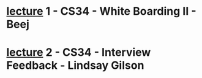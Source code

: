 # [lecture](https://youtu.be/KuUrnsIFHCg) 1 - CS34 - White Boarding II - Beej
# [lecture](https://youtu.be/aI8Uv5MW9cs) 2 - CS34 - Interview Feedback - Lindsay Gilson
